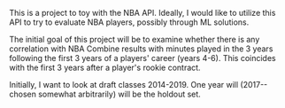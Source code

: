 This is a project to toy with the NBA API. Ideally, I would like to utilize this API to try to evaluate NBA players, possibly through ML solutions.

The initial goal of this project will be to examine whether there is any correlation with NBA Combine results with minutes played in the 3 years following the first 3 years of a players'
career (years 4-6). This coincides with the first 3 years after a player's rookie contract.

Initially, I want to look at draft classes 2014-2019. One year will (2017--chosen somewhat arbitrarily) will be the holdout set.

